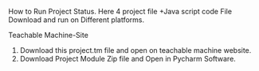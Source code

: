 How to Run
Project Status. 
Here 4 project file +Java script code File Download and run on Different platforms.

Teachable Machine-Site
1.	Download this project.tm file and open on teachable machine website.
2.	Download Project Module Zip file and Open in Pycharm Software.

